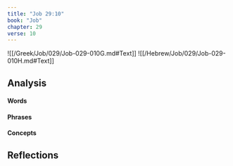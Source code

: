 ```yaml
---
title: "Job 29:10"
book: "Job"
chapter: 29
verse: 10
---
```

![[/Greek/Job/029/Job-029-010G.md#Text]]
![[/Hebrew/Job/029/Job-029-010H.md#Text]]

## Analysis

#### Words

#### Phrases

#### Concepts

## Reflections

